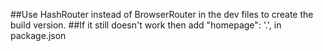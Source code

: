 ##Use HashRouter instead of BrowserRouter in the dev files to create the build version. 
##If it still doesn't work then add "homepage": '.', in package.json

